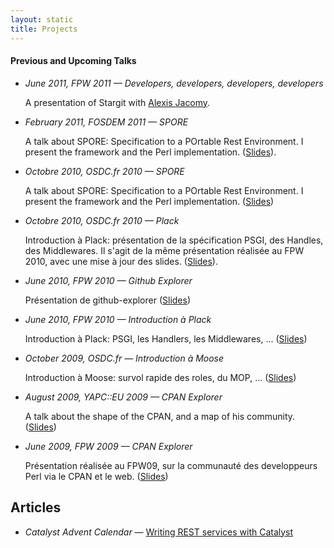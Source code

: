 ```yaml
---
layout: static
title: Projects
---
```


<div id='wrapper'>

<h4>Previous and Upcoming Talks</h4>

<ul>
  <li><article itemscope itemtype="http://data-vocabulary.org/Event" class="talk">
      <em itemprop="summary">June 2011, FPW 2011 &#8212; Developers, developers, developers, developers</em>
      <p itemprop="description" class="talkdesc">
        A presentation of Stargit with <a href="https://twitter.com/jacomyal">Alexis Jacomy</a>.
      </p>
  </article></li>

  <li><article itemscope itemtype="http://data-vocabulary.org/Event" class="talk">
      <em itemprop="summary">February 2011, FOSDEM 2011 &#8212; SPORE</em>
      <p itemprop="description" class="talkdesc">
        A talk about SPORE: Specification to a POrtable Rest
        Environment. I present the framework and the Perl
        implementation. (<a href="https://docs.google.com/presentation/d/1JpDz3F9K41KVFQ878IEFAnHQZ05BpGJz6dpdPi21tjU/present">Slides</a>).
      </p>
  </article></li>

  <li><article itemscope itemtype="http://data-vocabulary.org/Event" class="talk">
      <em itemprop="summary">Octobre 2010, OSDC.fr 2010 &#8212; SPORE</em>
      <p itemprop="description" class="talkdesc">
        A talk about SPORE: Specification to a POrtable Rest Environment. I present the framework and the Perl implementation. (<a href="https://docs.google.com/presentation/d/1JpDz3F9K41KVFQ878IEFAnHQZ05BpGJz6dpdPi21tjU/present">Slides</a>)
      </p>
  </article></li>

  <li><article itemscope itemtype="http://data-vocabulary.org/Event" class="talk">
      <em itemprop="summary">Octobre 2010, OSDC.fr 2010 &#8212; Plack</em>
      <p itemprop="description" class="talkdesc">
        Introduction à Plack: présentation de la spécification PSGI, des Handles, des Middlewares. Il s'agit de la même présentation réalisée au FPW 2010, avec une mise à jour des slides. (<a href="https://docs.google.com/presentation/d/1rFEzMMaJrU82xO1AKDw6mKbjLceu9HfMdmu5KMhtfyo/present#slide=id.i0">Slides</a>).
      </p>
  </article></li>

  <li><article itemscope itemtype="http://data-vocabulary.org/Event" class="talk">
      <em itemprop="summary">June 2010, FPW 2010 &#8212; Github Explorer</em>
      <p itemprop="description" class="talkdesc">
        Présentation de github-explorer (<a href="https://docs.google.com/presentation/d/1N4JOYnFmxEm0CI72DRLxSe5CvtXd9r7iZgvhTra8HMw/present#slide=id.i0">Slides</a>)
      </p>
  </article></li>

  <li><article itemscope itemtype="http://data-vocabulary.org/Event" class="talk">
      <em itemprop="summary">June 2010, FPW 2010 &#8212; Introduction à Plack</em>
      <p itemprop="description" class="talkdesc">
        Introduction à Plack: PSGI, les Handlers, les Middlewares, ... (<a href="https://docs.google.com/presentation/d/1rFEzMMaJrU82xO1AKDw6mKbjLceu9HfMdmu5KMhtfyo/present#slide=id.i0">Slides</a>)
      </p>
  </article></li>

  <li><article itemscope itemtype="http://data-vocabulary.org/Event" class="talk">
      <em itemprop="summary">October 2009, OSDC.fr &#8212; Introduction à Moose</em>
      <p itemprop="description" class="talkdesc">
        Introduction à Moose: survol rapide des roles, du MOP, ... (<a href="https://docs.google.com/presentation/d/1NJlk5cCx_YiCpdEspsZQVt7BTzfnLvimqXjXL_LGbtc/present#slide=id.i0">Slides</a>)
      </p>
    </article></li>

  <li><article itemscope itemtype="http://data-vocabulary.org/Event" class="talk">
      <em itemprop="summary">August 2009, YAPC::EU 2009 &#8212; CPAN Explorer</em>
      <p itemprop="description" class="talkdesc">
        A talk about the shape of the CPAN, and a map of his community. (<a href="https://docs.google.com/file/d/0B81G5HXVrnzLS1lnTF9CcVNONFU/present">Slides</a>)
      </p>
  </article></li>

  <li><article itemscope itemtype="http://data-vocabulary.org/Event" class="talk">
      <em itemprop="summary">June 2009, FPW 2009 &#8212; CPAN Explorer</em>
      <p itemprop="description">
        Présentation réalisée au FPW09, sur la communauté des developpeurs Perl via le CPAN et le web. (<a href="https://docs.google.com/file/d/0B81G5HXVrnzLSW8welF2cjJySmM/present">Slides</a>)
      </p>
    </article></li>
</ul>

<h2>Articles</h2>
<ul>
    <li>
    <em>Catalyst Advent Calendar</em> &#8212; <a href="http://www.catalystframework.org/calendar/2009/19">Writing REST services with Catalyst</a>
    </li>
</ul>

</div>
